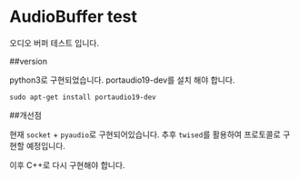 # AudioBuffer test

오디오 버퍼 테스트 입니다.

##version

python3로 구현되었습니다.
portaudio19-dev를 설치 해야 합니다.

`sudo apt-get install portaudio19-dev`

##개선점

현재 `socket` + `pyaudio`로 구현되어있습니다.
추후 `twised`를 활용하여 프로토콜로 구현할 예정입니다.

이후 C++로 다시 구현해야 합니다.

